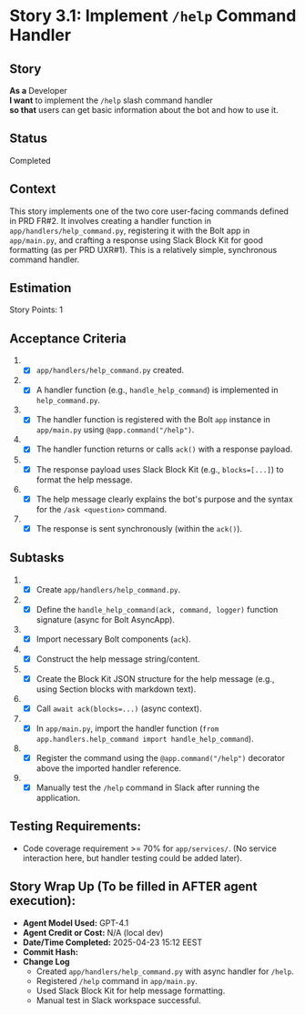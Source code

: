 # Story 3.1: Implement `/help` Command Handler

## Story

**As a** Developer\
**I want** to implement the `/help` slash command handler\
**so that** users can get basic information about the bot and how to use it.

## Status

Completed

## Context

This story implements one of the two core user-facing commands defined in PRD FR#2. It involves creating a handler function in `app/handlers/help_command.py`, registering it with the Bolt app in `app/main.py`, and crafting a response using Slack Block Kit for good formatting (as per PRD UXR#1). This is a relatively simple, synchronous command handler.

## Estimation

Story Points: 1

## Acceptance Criteria

1.  - [x] `app/handlers/help_command.py` created.
2.  - [x] A handler function (e.g., `handle_help_command`) is implemented in `help_command.py`.
3.  - [x] The handler function is registered with the Bolt `app` instance in `app/main.py` using `@app.command("/help")`.
4.  - [x] The handler function returns or calls `ack()` with a response payload.
5.  - [x] The response payload uses Slack Block Kit (e.g., `blocks=[...]`) to format the help message.
6.  - [x] The help message clearly explains the bot's purpose and the syntax for the `/ask <question>` command.
7.  - [x] The response is sent synchronously (within the `ack()`).

## Subtasks

1.  - [x] Create `app/handlers/help_command.py`.
2.  - [x] Define the `handle_help_command(ack, command, logger)` function signature (async for Bolt AsyncApp).
3.  - [x] Import necessary Bolt components (`ack`).
4.  - [x] Construct the help message string/content.
5.  - [x] Create the Block Kit JSON structure for the help message (e.g., using Section blocks with markdown text).
6.  - [x] Call `await ack(blocks=...)` (async context).
7.  - [x] In `app/main.py`, import the handler function (`from app.handlers.help_command import handle_help_command`).
8.  - [x] Register the command using the `@app.command("/help")` decorator above the imported handler reference.
9.  - [x] Manually test the `/help` command in Slack after running the application.

## Testing Requirements:

*   Code coverage requirement >= 70% for `app/services/`. (No service interaction here, but handler testing could be added later).

## Story Wrap Up (To be filled in AFTER agent execution):

*   **Agent Model Used:** GPT-4.1
*   **Agent Credit or Cost:** N/A (local dev)
*   **Date/Time Completed:** 2025-04-23 15:12 EEST
*   **Commit Hash:** <Pending user commit>
*   **Change Log**
    *   Created `app/handlers/help_command.py` with async handler for `/help`.
    *   Registered `/help` command in `app/main.py`.
    *   Used Slack Block Kit for help message formatting.
    *   Manual test in Slack workspace successful. 